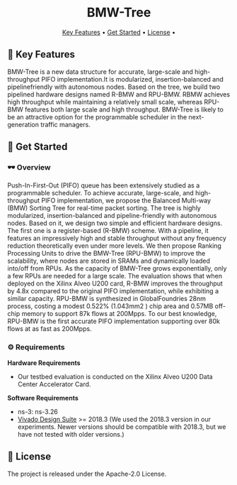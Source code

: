 <h1 align="center">
  <br>
  BMW-Tree
  <br>
</h1>
<p align="center">
  <a href="#-key-features">Key Features</a> •
  <a href="#-get-started">Get Started</a> •
  <a href="#-license">License</a> •
</p>

## 🎯 Key Features
BMW-Tree is  a new data structure for accurate, large-scale and high-throughput PIFO implementation.It is modularized, insertion-balanced and pipelinefriendly with autonomous nodes. Based on the tree, we build two
pipelined hardware designs named R-BMW and RPU-BMW. RBMW achieves high throughput while maintaining a relatively small scale, whereas RPU-BMW features both large scale and high throughput. BMW-Tree is likely to be an attractive option for the
programmable scheduler in the next-generation traffic managers.

## 🚄 Get Started

### 🕶️ Overview

Push-In-First-Out (PIFO) queue has been extensively studied as a programmable scheduler. To achieve accurate, large-scale, and high-throughput PIFO implementation, we propose the Balanced Multi-way (BMW) Sorting Tree for real-time packet sorting. The tree is highly modularized, insertion-balanced and pipeline-friendly
with autonomous nodes. Based on it, we design two simple and efficient hardware designs. The first one is a register-based (R-BMW) scheme. With a pipeline, it features an impressively high and stable throughput without any frequency reduction theoretically even under more levels. We
then propose Ranking Processing Units to drive the BMW-Tree (RPU-BMW) to improve the scalability, where nodes are stored in SRAMs and dynamically loaded into/off from RPUs. As the capacity of BMW-Tree grows exponentially, only a few RPUs are needed for
a large scale. The evaluation shows that when deployed on the Xilinx Alveo U200 card, R-BMW improves the throughput by 4.8x compared to the original PIFO implementation, while exhibiting a similar capacity. RPU-BMW is synthesized in GlobalFoundries 28nm process,
costing a modest 0.522% (1.043mm2 ) chip area and 0.57MB off-chip memory to support 87k flows at 200Mpps. To our best knowledge, RPU-BMW is the first accurate PIFO implementation supporting over 80k flows at as fast as 200Mpps.

### ⚙️ Requirements
**Hardware Requirements**

* Our testbed evaluation is conducted on the Xilinx Alveo U200 Data Center Accelerator Card.

**Software Requirements**

* ns-3: ns-3.26
* [Vivado Design Suite](https://www.xilinx.com/support/download/index.html/content/xilinx/en/downloadNav/vivado-design-tools/archive.html) >= 2018.3 (We used the 2018.3 version in our experiments. Newer versions should be compatible with 2018.3, but we have not tested with older versions.)

## 📖 License

The project is released under the Apache-2.0 License.

